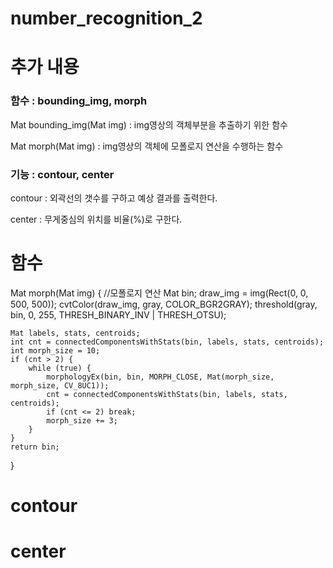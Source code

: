 # number_recognition_2
 
# 추가 내용
### 함수 : bounding_img, morph
Mat bounding_img(Mat img) : img영상의 객체부분을 추출하기 위한 함수

Mat morph(Mat img) : img영상의 객체에 모폴로지 연산을 수행하는 함수

### 기능 : contour, center
contour : 외곽선의 갯수를 구하고 예상 결과를 출력한다.

center : 무게중심의 위치를 비율(%)로 구한다.

# 함수
Mat morph(Mat img) {	//모폴로지 연산
	Mat bin;
	draw_img = img(Rect(0, 0, 500, 500));
	cvtColor(draw_img, gray, COLOR_BGR2GRAY);
	threshold(gray, bin, 0, 255, THRESH_BINARY_INV | THRESH_OTSU);


	Mat labels, stats, centroids;
	int cnt = connectedComponentsWithStats(bin, labels, stats, centroids);
	int morph_size = 10;
	if (cnt > 2) {
		while (true) {
			morphologyEx(bin, bin, MORPH_CLOSE, Mat(morph_size, morph_size, CV_8UC1));
			cnt = connectedComponentsWithStats(bin, labels, stats, centroids);
			if (cnt <= 2) break;
			morph_size += 3;
		}
	}
	return bin;
}
# contour


# center
